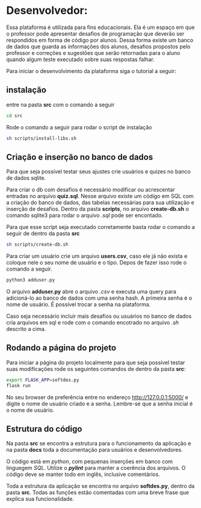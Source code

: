 # Desenvolvedor:

Essa plataforma é utilizada para fins educacionais. Ela é um espaço em que o professor pode apresentar desafios de programação que deverão ser respondidos em forma de código por alunos. Dessa forma existe um banco de dados que guarda as informações dos alunos, desafios propostos pelo professor e correções e sugestões que serão retornadas para o aluno quando algum teste executado sobre suas respostas falhar.

Para iniciar o desenvolvimento da plataforma siga o tutorial a seguir:

## instalação
entre na pasta **src** com o comando a seguir

```sh
cd src
```
Rode o comando a seguir para rodar o script de instalação
```sh
sh scripts/install-libs.sh
```

## Criação e inserção no banco de dados
Para que seja possível testar seus ajustes crie usuários e quizes no banco de dados sqlite.

Para criar o db com desafios é necessário modificar ou acrescentar entradas no arquivo **quiz.sql**. Nesse arquivo existe um código em SQL com a criação do banco de dados, das tabelas necessárias para sua utilização e inserção de desafios. Dentro da pasta **scripts**, no arquivo **create-db.sh** o comando sqlite3 para rodar o arquivo *.sql* pode ser encontado.

Para que esse script seja executado corretamente basta rodar o comando a seguir de dentro da pasta **src**

```sh
sh scripts/create-db.sh
```

Para criar um usuário crie um arquivo **users.csv**, caso ele já não exista e coloque nele o seu nome de usuário e o tipo. Depos de fazer isso rode o comando a seguir.

```sh
python3 adduser.py
```
O arquivo **adduser.py** abre o arquivo *.csv* e executa uma query para adicioná-lo ao banco de dados com uma senha hash. A primeira senha é o nome de usuário. É possível trocar a senha na plataforma.

Caso seja necessário incluir mais desafios ou usuários no banco de dados cria arquivos em sql e rode com o comando encotrado no arquivo *.sh* descrito a cima.

## Rodando a página do projeto

Para iniciar a página do projeto localmente para que seja possível testar suas modificações rode os seguintes comandos de dentro da pasta **src**:

```sh
export FLASK_APP=softdes.py
flask run
```

No seu browser de preferência entre no endereço http://127.0.0.1:5000/ e digite o nome de usuário criado e a senha. Lembre-se que a senha inicial é o nome de usuário.

## Estrutura do código

Na pasta **src** se encontra a estrutura para o funcionamento da aplicação e na pasta **docs** toda a documentação para usuários e desenvolvedores.

O código está em *python*, com pequenas inserções em banco com linguegem *SQL*. Utilize o ***pylint*** para manter a coerência dos arquivos.
O código deve se manter todo em inglês, inclusive comentários.

Toda a estrutura da aplicação se encontra no arquivo **softdes.py**, dentro da pasta **src**. Todas as funções estão comentadas com uma breve frase que explica sua funcionalidade.
